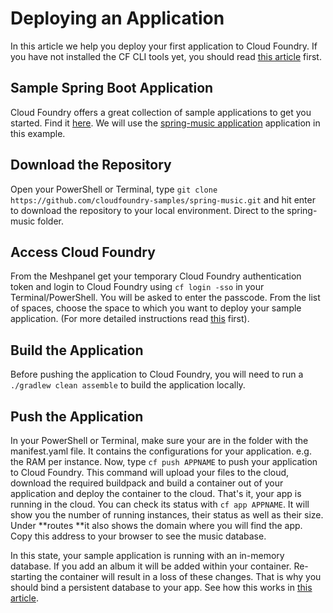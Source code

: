 # Deploying an Application

In this article we help you deploy your first application to Cloud Foundry. If you have not installed the CF CLI tools yet, you should read [this article](https://meshcloud.gitbooks.io/meshcloud/content/paas/cloud-foundry-cli-access.html) first.

## Sample Spring Boot Application

Cloud Foundry offers a great collection of sample applications to get you started. Find it [here](https://github.com/cloudfoundry-samples). We will use the [spring-music application](https://github.com/cloudfoundry-samples/spring-music) application in this example.

## Download the Repository

Open your PowerShell or Terminal, type `git clone https://github.com/cloudfoundry-samples/spring-music.git` and hit enter to download the repository to your local environment. Direct to the spring-music folder.

## Access Cloud Foundry

From the Meshpanel get your temporary Cloud Foundry authentication token and login to Cloud Foundry using `cf login -sso` in your Terminal/PowerShell. You will be asked to enter the passcode. From the list of spaces, choose the space to which you want to deploy your sample application. \(For more detailed instructions read [this](https://meshcloud.gitbooks.io/meshcloud/content/paas/cloud-foundry-cli-access.html) first\).

## Build the Application

Before pushing the application to Cloud Foundry, you will need to run a `./gradlew clean assemble` to build the application locally.

## Push the Application

In your PowerShell or Terminal, make sure your are in the folder with the manifest.yaml file. It contains the configurations for your application. e.g. the RAM per instance. Now, type `cf push APPNAME` to push your application to Cloud Foundry.  This command will upload your files to the cloud, download the required buildpack and build a container out of your application and deploy the container to the cloud. That's it, your app is running in the cloud. You can check its status with `cf app APPNAME`. It will show you the number of running instances, their status as well as their size. Under **routes **it also shows the domain where you will find the app. Copy this address to your browser to see the music database.

In this state, your sample application is running with an in-memory database. If you add an album it will be added within your container. Re-starting the container will result in a loss of these changes. That is why you should bind a persistent database to your app. See how this works in [this article](https://meshcloud.gitbooks.io/meshcloud/content/paas/services/creating-a-service.html).

